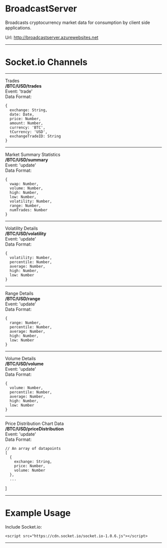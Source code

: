 BroadcastServer
===============

Broadcasts cryptocurrency market data for consumption by client side applications.


Url: http://broadcastserver.azurewebsites.net

----------
Socket.io Channels
===============


----------

Trades<br />
**/BTC/USD/trades**<br />
Event: 'trade'<br />
Data Format:

    {
      exchange: String,
      date: Date,
      price: Number,
      amount: Number,
      currency: 'BTC',
      tCurrency: 'USD',
      exchangeTradeID: String
    }
 
----------
Market Summary Statistics<br />
**/BTC/USD/summary**<br />
Event: 'update'<br />
Data Format:

    {
      vwap: Number,
      volume: Number,
      high: Number,
      low: Number,
      volatility: Number,
      range: Number,
      numTrades: Number
    }


----------


Volatility Details<br />
**/BTC/USD/volatility**<br />
Event: 'update'<br />
Data Format:

    {
      volatility: Number,
      percentile: Number,
      average: Number,
      high: Number,
      low: Number
    }


----------


Range Details<br />
**/BTC/USD/range**<br />
Event: 'update'<br />
Data Format:

    {
      range: Number,
      percentile: Number,
      average: Number,
      high: Number,
      low: Number
    }


----------


Volume Details<br />
**/BTC/USD/volume**<br />
Event: 'update'<br />
Data Format:

    {
      volume: Number,
      percentile: Number,
      average: Number,
      high: Number,
      low: Number
    }


----------


Price Distribution Chart Data<br />
**/BTC/USD/priceDistribution**<br />
Event: 'update'<br />
Data Format:

    // An array of datapoints
    [
      {
        exchange: String,
        price: Number,
        volume: Number
      },
      ...
  ]


----------
Example Usage
============

Include Socket.io:
    

    <script src="https://cdn.socket.io/socket.io-1.0.6.js"></script>
    


----------

  <script>
      var trade = io('http://broadcastserver.azurewebsites.net/BTC/USD/trades');
      trade.on('trade', function(trade) {
        console.log('Trade:', trade);
      });
  
      var summary = io('http://broadcastserver.azurewebsites.net/BTC/USD/summary');
      summary.on('update', function(data) {
        console.log('Summary Data', data);
      });
  
      var volatility = io('http://broadcastserver.azurewebsites.net/BTC/USD/volatility');
      volatility.on('update', function(data) {
        console.log('Volatility Details', data);
      });
  
      var range = io('http://broadcastserver.azurewebsites.net/BTC/USD/range');
      range.on('update', function(data) {
        console.log('Range Details', data);
      });
  
      var volume = io('http://broadcastserver.azurewebsites.net/BTC/USD/volume');
      volume.on('update', function(data) {
        console.log('Volume Details', data);
      });
  
      var priceDistribution =
        io('http://broadcastserver.azurewebsites.net/BTC/USD/priceDistribution');
      priceDistribution.on('update', function(data) {
        console.log('Price Distribution', data);
      });
    </script>